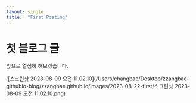 ```yaml
---
layout: single
title:  "First Posting"
---
```


# 첫 블로그 글

앞으로 열심히 해보겠습니다.

![스크린샷 2023-08-09 오전 11.02.10](/Users/changbae/Desktop/zzangbae-githubio-blog/zzangbae.github.io/images/2023-08-22-first/스크린샷 2023-08-09 오전 11.02.10.png)
